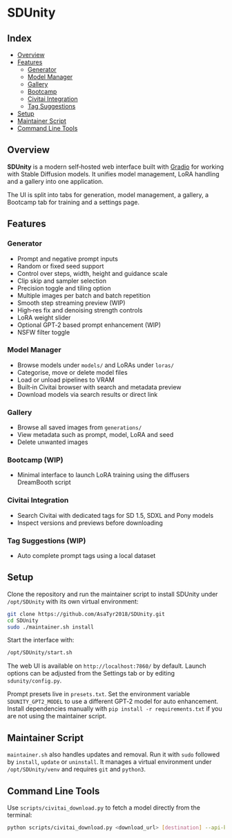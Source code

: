 # SDUnity

## Index
- [Overview](#overview)
- [Features](#features)
  - [Generator](#generator)
  - [Model Manager](#model-manager)
  - [Gallery](#gallery)
  - [Bootcamp](#bootcamp)
  - [Civitai Integration](#civitai-integration)
  - [Tag Suggestions](#tag-suggestions)
- [Setup](#setup)
- [Maintainer Script](#maintainer-script)
- [Command Line Tools](#command-line-tools)

## Overview
**SDUnity** is a modern self‑hosted web interface built with [Gradio](https://www.gradio.app/) for working with Stable Diffusion models. It unifies model management, LoRA handling and a gallery into one application.

The UI is split into tabs for generation, model management, a gallery, a Bootcamp tab for training and a settings page.

## Features
### Generator
- Prompt and negative prompt inputs
- Random or fixed seed support
- Control over steps, width, height and guidance scale
- Clip skip and sampler selection
- Precision toggle and tiling option
- Multiple images per batch and batch repetition
- Smooth step streaming preview (WIP)
- High‑res fix and denoising strength controls
- LoRA weight slider
- Optional GPT‑2 based prompt enhancement (WIP)
- NSFW filter toggle

### Model Manager
- Browse models under `models/` and LoRAs under `loras/`
- Categorise, move or delete model files
- Load or unload pipelines to VRAM
- Built‑in Civitai browser with search and metadata preview
- Download models via search results or direct link

### Gallery
- Browse all saved images from `generations/`
- View metadata such as prompt, model, LoRA and seed
- Delete unwanted images

### Bootcamp (WIP)
- Minimal interface to launch LoRA training using the diffusers DreamBooth script

### Civitai Integration
- Search Civitai with dedicated tags for SD 1.5, SDXL and Pony models
- Inspect versions and previews before downloading

### Tag Suggestions (WIP)
- Auto complete prompt tags using a local dataset

## Setup
Clone the repository and run the maintainer script to install SDUnity under `/opt/SDUnity` with its own virtual environment:

```bash
git clone https://github.com/AsaTyr2018/SDUnity.git
cd SDUnity
sudo ./maintainer.sh install
```

Start the interface with:

```bash
/opt/SDUnity/start.sh
```

The web UI is available on `http://localhost:7860/` by default. Launch options can be adjusted from the Settings tab or by editing `sdunity/config.py`.

Prompt presets live in `presets.txt`. Set the environment variable `SDUNITY_GPT2_MODEL` to use a different GPT‑2 model for auto enhancement. Install dependencies manually with `pip install -r requirements.txt` if you are not using the maintainer script.

## Maintainer Script
`maintainer.sh` also handles updates and removal. Run it with `sudo` followed by `install`, `update` or `uninstall`. It manages a virtual environment under `/opt/SDUnity/venv` and requires `git` and `python3`.

## Command Line Tools
Use `scripts/civitai_download.py` to fetch a model directly from the terminal:

```bash
python scripts/civitai_download.py <download_url> [destination] --api-key YOUR_KEY
```
